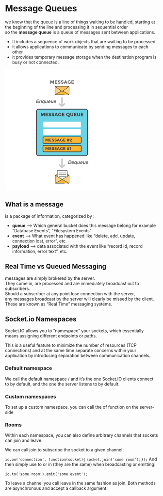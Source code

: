 # Message Queues  

 we know that the queue is a line of things waiting to be handled, starting at the beginning of the line and processing it in sequential order  
 so the **message queue** is a queue of messages sent between applications.  

- It includes a sequence of work objects that are waiting to be processed
- it allows applications to communicate by sending messages to each other  
- it provides temporary message storage when the destination program is busy or not connected.  

![msgQueue](../images/401/msgQueue.PNG)  

## What is a message

  is a package of information, categorized by :

- **queue** --> Which general bucket does this message belong for example “Database Events”, “Filesystem Events”  
- **event** --> What event has happened like “delete, add, update, connection lost, error”, etc.  
- **payload** --> data associated with the event like  “record id, record information, error text”, etc.  

## Real Time vs Queued Messaging

  messages are simply brokered by the server.  
  They come in, are processed and are immediately broadcast out to subscribers.  
  Should a subscriber at any point lose connection with the server,  
  any messages broadcast by the server will clearly be missed by the client. These are known as “Real Time” messaging systems.  

## Socket.io Namespaces

Socket.IO allows you to “namespace” your sockets, which essentially means assigning different endpoints or paths.

This is a useful feature to minimize the number of resources (TCP connections) and at the same time separate concerns within your application by introducing separation between communication channels.

### Default namespace

We call the default namespace / and it’s the one Socket.IO clients connect to by default, and the one the server listens to by default.

### Custom namespaces

To set up a custom namespace, you can call the of function on the server-side

### Rooms

Within each namespace, you can also define arbitrary channels that sockets can join and leave.

We can call join to subscribe the socket to a given channel:

`io.on('connection', function(socket){`
  `socket.join('some room')`;
`});`
And then simply use to or in (they are the same) when broadcasting or emitting:

`io.to('some room').emit('some event');`

To leave a channel you call leave in the same fashion as join. Both methods are asynchronous and accept a callback argument.
